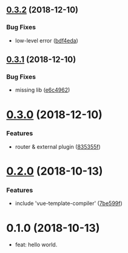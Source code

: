 <a name="0.3.2"></a>
## [0.3.2](https://github.com/ulivz/umi-plugin-vue/compare/v0.3.1...v0.3.2) (2018-12-10)


### Bug Fixes

* low-level error ([bdf4eda](https://github.com/ulivz/umi-plugin-vue/commit/bdf4eda))



<a name="0.3.1"></a>
## [0.3.1](https://github.com/ulivz/umi-plugin-vue/compare/v0.3.0...v0.3.1) (2018-12-10)


### Bug Fixes

* missing lib ([e6c4962](https://github.com/ulivz/umi-plugin-vue/commit/e6c4962))



<a name="0.3.0"></a>
# [0.3.0](https://github.com/ulivz/umi-plugin-vue/compare/v0.2.0...v0.3.0) (2018-12-10)


### Features

* router & external plugin ([835355f](https://github.com/ulivz/umi-plugin-vue/commit/835355f))



<a name="0.2.0"></a>
# [0.2.0](https://github.com/ulivz/umi-plugin-vue/compare/v0.1.0...v0.2.0) (2018-10-13)


### Features

* include 'vue-template-compiler' ([7be599f](https://github.com/ulivz/umi-plugin-vue/commit/7be599f))



<a name="0.1.0"></a>
# 0.1.0 (2018-10-13)

* feat: hello world.

